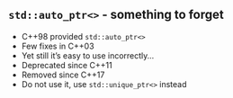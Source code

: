 ﻿<!-- .slide: data-background="#111111" -->

## `std::auto_ptr<>` - something to forget

* <!-- .element: class="fragment fade-in" --> C++98 provided <code>std::auto_ptr<></code>
* <!-- .element: class="fragment fade-in" --> Few fixes in C++03
* <!-- .element: class="fragment fade-in" --> Yet still it’s easy to use incorrectly…
* <!-- .element: class="fragment fade-in" --> Deprecated since C++11
* <!-- .element: class="fragment fade-in" --> Removed since C++17
* <!-- .element: class="fragment fade-in" --> Do not use it, use <code>std::unique_ptr<></code> instead
